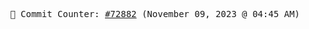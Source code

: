 <p align="center">
    <samp>
        📮 Commit Counter: <a href="https://github.com/Javascript-void0/Javascript-void0/commits/main">#72882</a> (November 09, 2023 @ 04:45 AM)
    </samp>
</p>